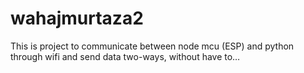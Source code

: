 # wahajmurtaza2
This is project to communicate between node mcu (ESP) and python through wifi and send data two-ways, without have to…
